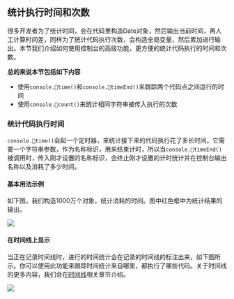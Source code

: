 ## 统计执行时间和次数

很多开发者为了统计时间，会在代码里构造Date对象，然后输出当前时间，再人工计算时间差，同样为了统计代码执行次数，会构造全局变量，然后累加进行输出。本节我们介绍如何使用控制台的高级功能，更方便的统计代码执行的时间和次数。

**总的来说本节包括如下内容**

* 使用`console.time()`和`console.timeEnd()`来跟踪两个代码点之间运行的时间
* 使用`console.count()`来统计相同字符串被传入执行的次数

### 统计代码执行时间

`console.time()`会起一个定时器，来统计接下来的代码执行花了多长时间，它需要一个字符串参数，作为名称标识，用来结束计时，所以当`console.timeEnd()`被调用时，传入刚才设置的名称标识，会终止刚才设置的计时统计并在控制台输出名称以及消耗了多少时间。

#### 基本用法示例

如下图，我们构造1000万个对象，统计消耗的时间。图中红色框中为统计结果的输出。

![](http://p1.bqimg.com/582863/ad17c6831aab3d4c.png)

#### 在时间线上显示

当正在记录时间线时，进行的时间统计会在记录的时间线的标注出来，如下图所示。你可以使用此功能来跟踪时间统计来自哪里，都执行了哪些代码。关于时间线的更多内容，我们会在[时间线](时间线.md)相关章节介绍。

![](http://p1.bqimg.com/582863/4328d289a04907c6.png)
